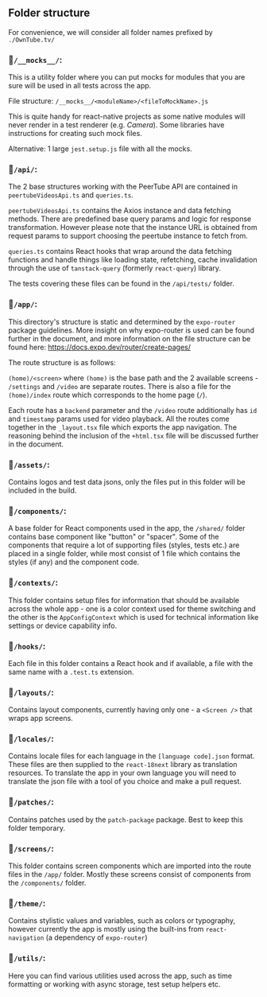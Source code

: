 ## Folder structure

For convenience, we will consider all folder names prefixed by `./OwnTube.tv/`

### 📁`/__mocks__/`:

This is a utility folder where you can put mocks for modules that you are sure will be used in all tests across the app.

File structure: `/__mocks__/<moduleName>/<fileToMockName>.js`

This is quite handy for react-native projects as some native modules will never render in a test renderer (e.g. _Camera_).
Some libraries have instructions for creating such mock files.

Alternative: 1 large `jest.setup.js` file with all the mocks.

### 📁`/api/`:

The 2 base structures working with the PeerTube API are contained in `peertubeVideosApi.ts` and `queries.ts`.

`peertubeVideosApi.ts` contains the Axios instance and data fetching methods. There are predefined base query params and logic for response transformation.
However please note that the instance URL is obtained from request params to support choosing the peertube instance to fetch from.

`queries.ts` contains React hooks that wrap around the data fetching functions and handle things like loading state, refetching, cache invalidation through the use of `tanstack-query` (formerly `react-query`) library.

The tests covering these files can be found in the `/api/tests/` folder.

### 📁`/app/`:

This directory's structure is static and determined by the `expo-router` package guidelines.
More insight on why expo-router is used can be found further in the document, and more information on the file structure can be found here: https://docs.expo.dev/router/create-pages/

The route structure is as follows:

`(home)/<screen>` where `(home)` is the base path and the 2 available screens - `/settings` and `/video` are separate routes.
There is also a file for the `(home)/index` route which corresponds to the home page (`/`).

Each route has a `backend` parameter and the `/video` route additionally has `id` and `timestamp` params used for video playback.
All the routes come together in the `_layout.tsx` file which exports the app navigation.
The reasoning behind the inclusion of the `+html.tsx` file will be discussed further in the document.

### 📁`/assets/`:

Contains logos and test data jsons, only the files put in this folder will be included in the build.

### 📁`/components/`:

A base folder for React components used in the app, the `/shared/` folder contains base component like "button" or "spacer".
Some of the components that require a lot of supporting files (styles, tests etc.) are placed in a single folder,
while most consist of 1 file which contains the styles (if any) and the component code.

### 📁`/contexts/`:

This folder contains setup files for information that should be available across the whole app - one is a color context used
for theme switching and the other is the `AppConfigContext` which is used for technical information like settings or
device capability info.

### 📁`/hooks/`:

Each file in this folder contains a React hook and if available, a file with the same name with a `.test.ts` extension.

### 📁`/layouts/`:

Contains layout components, currently having only one - a `<Screen />` that wraps app screens.

### 📁`/locales/`:

Contains locale files for each language in the `[language code].json` format. These files are then
supplied to the `react-18next` library as translation resources. To translate the app in your own language
you will need to translate the json file with a tool of you choice and make a pull request.

### 📁`/patches/`:

Contains patches used by the `patch-package` package. Best to keep this folder temporary.

### 📁`/screens/`:

This folder contains screen components which are imported into the route files in the `/app/` folder. Mostly these screens
consist of components from the `/components/` folder.

### 📁`/theme/`:

Contains stylistic values and variables, such as colors or typography, however currently the app is mostly using the built-ins from `react-navigation` (a dependency of `expo-router`)

### 📁`/utils/`:

Here you can find various utilities used across the app, such as time formatting or working with async storage, test setup helpers etc.
